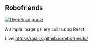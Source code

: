 ## Robofriends

[![DeepScan grade](https://deepscan.io/api/teams/10638/projects/13487/branches/228283/badge/grade.svg)](https://deepscan.io/dashboard#view=project&tid=10638&pid=13487&bid=228283)

A simple image gallery built using React.

Live: https://raialok.github.io/robofriends/
